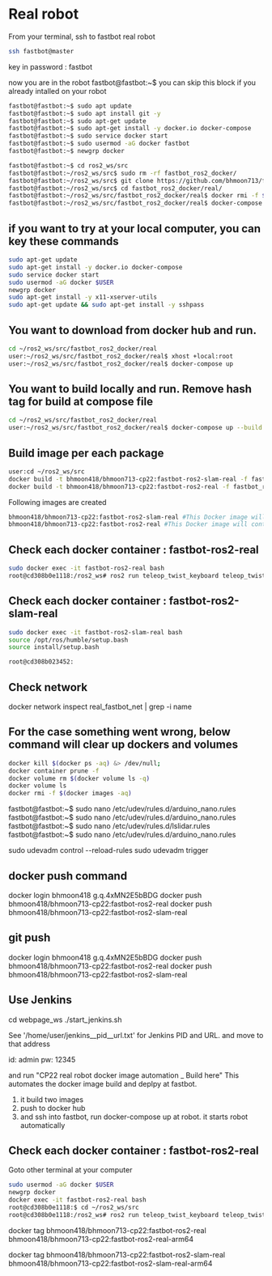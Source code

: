 # Real robot

From your terminal, ssh to fastbot real robot
```bash
ssh fastbot@master
```
key in password : fastbot

now you are in the robot fastbot@fastbot:~$
you can skip this block if you already intalled on your robot

```bash
fastbot@fastbot:~$ sudo apt update
fastbot@fastbot:~$ sudo apt install git -y
fastbot@fastbot:~$ sudo apt-get update
fastbot@fastbot:~$ sudo apt-get install -y docker.io docker-compose
fastbot@fastbot:~$ sudo service docker start
fastbot@fastbot:~$ sudo usermod -aG docker fastbot
fastbot@fastbot:~$ newgrp docker
```

```bash
fastbot@fastbot:~$ cd ros2_ws/src
fastbot@fastbot:~/ros2_ws/src$ sudo rm -rf fastbot_ros2_docker/
fastbot@fastbot:~/ros2_ws/src$ git clone https://github.com/bhmoon713/fastbot_ros2_docker.git
fastbot@fastbot:~/ros2_ws/src$ cd fastbot_ros2_docker/real/
fastbot@fastbot:~/ros2_ws/src/fastbot_ros2_docker/real$ docker rmi -f $(docker images -aq)
fastbot@fastbot:~/ros2_ws/src/fastbot_ros2_docker/real$ docker-compose up
```

## if you want to try at your local computer, you can key these commands

```bash
sudo apt-get update
sudo apt-get install -y docker.io docker-compose
sudo service docker start
sudo usermod -aG docker $USER
newgrp docker
sudo apt-get install -y x11-xserver-utils
sudo apt-get update && sudo apt-get install -y sshpass
```

## You want to download from docker hub and run.
```bash
cd ~/ros2_ws/src/fastbot_ros2_docker/real
user:~/ros2_ws/src/fastbot_ros2_docker/real$ xhost +local:root
user:~/ros2_ws/src/fastbot_ros2_docker/real$ docker-compose up
```

## You want to build locally and run. Remove hash tag for build at compose file
```bash
cd ~/ros2_ws/src/fastbot_ros2_docker/real
user:~/ros2_ws/src/fastbot_ros2_docker/real$ docker-compose up --build 
```


## Build image per each package
```bash
user:cd ~/ros2_ws/src
docker build -t bhmoon418/bhmoon713-cp22:fastbot-ros2-slam-real -f fastbot_ros2_docker/real/dockerfile-ros2-slam-real .
docker build -t bhmoon418/bhmoon713-cp22:fastbot-ros2-real -f fastbot_ros2_docker/real/dockerfile-ros2-real .
```
Following images are created
```bash
bhmoon418/bhmoon713-cp22:fastbot-ros2-slam-real #This Docker image will contain everything necessary for starting the Mapping system.
bhmoon418/bhmoon713-cp22:fastbot-ros2-real #This Docker image will contain everything necessary for starting the Gazebo real in ROS2.
```

## Check each docker container : fastbot-ros2-real
```bash
sudo docker exec -it fastbot-ros2-real bash
root@cd308b0e1118:/ros2_ws# ros2 run teleop_twist_keyboard teleop_twist_keyboard --ros-args --remap cmd_vel:=fastbot/cmd_vel
```

## Check each docker container : fastbot-ros2-slam-real
```bash
sudo docker exec -it fastbot-ros2-slam-real bash
source /opt/ros/humble/setup.bash
source install/setup.bash

root@cd308b023452:
```
## Check network
docker network inspect real_fastbot_net | grep -i name

## For the case something went wrong, below command will clear up dockers and volumes

```bash
docker kill $(docker ps -aq) &> /dev/null;
docker container prune -f
docker volume rm $(docker volume ls -q)
docker volume ls
docker rmi -f $(docker images -aq)
```


fastbot@fastbot:~$ sudo nano /etc/udev/rules.d/arduino_nano.rules
fastbot@fastbot:~$ sudo nano /etc/udev/rules.d/arduino_nano.rules
fastbot@fastbot:~$ sudo nano /etc/udev/rules.d/lslidar.rules
fastbot@fastbot:~$ sudo nano /etc/udev/rules.d/arduino_nano.rules

sudo udevadm control --reload-rules
sudo udevadm trigger


## docker push command
docker login
bhmoon418
g.q.4xMN2E5bBDG
docker push bhmoon418/bhmoon713-cp22:fastbot-ros2-real
docker push bhmoon418/bhmoon713-cp22:fastbot-ros2-slam-real

## git push
docker login
bhmoon418
g.q.4xMN2E5bBDG
docker push bhmoon418/bhmoon713-cp22:fastbot-ros2-real
docker push bhmoon418/bhmoon713-cp22:fastbot-ros2-slam-real


## Use Jenkins
cd webpage_ws
./start_jenkins.sh

See '/home/user/jenkins__pid__url.txt' for Jenkins PID and URL.
and move to that address 

id: admin
pw: 12345

and run "CP22 real robot docker image automation _ Build here"
This automates the docker image build and deplpy at fastbot.
1. it build two images
2. push to docker hub
3. and ssh into fastbot, run docker-compose up at robot. it starts robot automatically


## Check each docker container : fastbot-ros2-real
Goto other terminal at your computer
```bash
sudo usermod -aG docker $USER
newgrp docker
docker exec -it fastbot-ros2-real bash
root@cd308b0e1118:$ cd ~/ros2_ws/src
root@cd308b0e1118:/ros2_ws# ros2 run teleop_twist_keyboard teleop_twist_keyboard --ros-args --remap cmd_vel:=fastbot/cmd_vel
```

docker tag bhmoon418/bhmoon713-cp22:fastbot-ros2-real \
           bhmoon418/bhmoon713-cp22:fastbot-ros2-real-arm64

docker tag bhmoon418/bhmoon713-cp22:fastbot-ros2-slam-real \
           bhmoon418/bhmoon713-cp22:fastbot-ros2-slam-real-arm64
